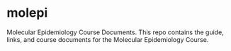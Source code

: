 # molepi
Molecular Epidemiology Course Documents.
This repo contains the guide, links, and course documents for the Molecular Epidemiology Course.
